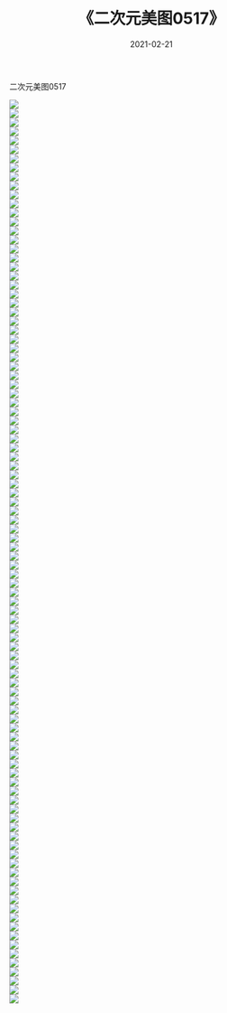 ﻿---
layout: post
title:  《二次元美图0517》
date:   2021-02-21
img: http://imgx.orgx.ga/二次元/2021/二次元美图0517/000.jpg
categories: [美女, 清纯, 唯美]
---

二次元美图0517

 ![](http://imgx.orgx.ga/二次元/2021/二次元美图0517/001.jpg) <br>![](http://imgx.orgx.ga/二次元/2021/二次元美图0517/002.jpg) <br>![](http://imgx.orgx.ga/二次元/2021/二次元美图0517/003.jpg) <br>![](http://imgx.orgx.ga/二次元/2021/二次元美图0517/004.jpg) <br>![](http://imgx.orgx.ga/二次元/2021/二次元美图0517/005.jpg) <br>![](http://imgx.orgx.ga/二次元/2021/二次元美图0517/006.jpg) <br>![](http://imgx.orgx.ga/二次元/2021/二次元美图0517/007.jpg) <br>![](http://imgx.orgx.ga/二次元/2021/二次元美图0517/008.jpg) <br>![](http://imgx.orgx.ga/二次元/2021/二次元美图0517/009.jpg) <br>![](http://imgx.orgx.ga/二次元/2021/二次元美图0517/010.jpg) <br>![](http://imgx.orgx.ga/二次元/2021/二次元美图0517/011.jpg) <br>![](http://imgx.orgx.ga/二次元/2021/二次元美图0517/012.jpg) <br>![](http://imgx.orgx.ga/二次元/2021/二次元美图0517/013.jpg) <br>![](http://imgx.orgx.ga/二次元/2021/二次元美图0517/014.jpg) <br>![](http://imgx.orgx.ga/二次元/2021/二次元美图0517/015.jpg) <br>![](http://imgx.orgx.ga/二次元/2021/二次元美图0517/016.jpg) <br>![](http://imgx.orgx.ga/二次元/2021/二次元美图0517/017.jpg) <br>![](http://imgx.orgx.ga/二次元/2021/二次元美图0517/018.jpg) <br>![](http://imgx.orgx.ga/二次元/2021/二次元美图0517/019.jpg) <br>![](http://imgx.orgx.ga/二次元/2021/二次元美图0517/020.jpg) <br>![](http://imgx.orgx.ga/二次元/2021/二次元美图0517/021.jpg) <br>![](http://imgx.orgx.ga/二次元/2021/二次元美图0517/022.jpg) <br>![](http://imgx.orgx.ga/二次元/2021/二次元美图0517/023.jpg) <br>![](http://imgx.orgx.ga/二次元/2021/二次元美图0517/024.jpg) <br>![](http://imgx.orgx.ga/二次元/2021/二次元美图0517/025.jpg) <br>![](http://imgx.orgx.ga/二次元/2021/二次元美图0517/026.jpg) <br>![](http://imgx.orgx.ga/二次元/2021/二次元美图0517/027.jpg) <br>![](http://imgx.orgx.ga/二次元/2021/二次元美图0517/028.jpg) <br>![](http://imgx.orgx.ga/二次元/2021/二次元美图0517/029.jpg) <br>![](http://imgx.orgx.ga/二次元/2021/二次元美图0517/030.jpg) <br>![](http://imgx.orgx.ga/二次元/2021/二次元美图0517/031.jpg) <br>![](http://imgx.orgx.ga/二次元/2021/二次元美图0517/032.jpg) <br>![](http://imgx.orgx.ga/二次元/2021/二次元美图0517/033.jpg) <br>![](http://imgx.orgx.ga/二次元/2021/二次元美图0517/034.jpg) <br>![](http://imgx.orgx.ga/二次元/2021/二次元美图0517/035.jpg) <br>![](http://imgx.orgx.ga/二次元/2021/二次元美图0517/036.jpg) <br>![](http://imgx.orgx.ga/二次元/2021/二次元美图0517/037.jpg) <br>![](http://imgx.orgx.ga/二次元/2021/二次元美图0517/038.jpg) <br>![](http://imgx.orgx.ga/二次元/2021/二次元美图0517/039.jpg) <br>![](http://imgx.orgx.ga/二次元/2021/二次元美图0517/040.jpg) <br>![](http://imgx.orgx.ga/二次元/2021/二次元美图0517/041.jpg) <br>![](http://imgx.orgx.ga/二次元/2021/二次元美图0517/042.jpg) <br>![](http://imgx.orgx.ga/二次元/2021/二次元美图0517/043.jpg) <br>![](http://imgx.orgx.ga/二次元/2021/二次元美图0517/044.jpg) <br>![](http://imgx.orgx.ga/二次元/2021/二次元美图0517/045.jpg) <br>![](http://imgx.orgx.ga/二次元/2021/二次元美图0517/046.jpg) <br>![](http://imgx.orgx.ga/二次元/2021/二次元美图0517/047.jpg) <br>![](http://imgx.orgx.ga/二次元/2021/二次元美图0517/048.jpg) <br>![](http://imgx.orgx.ga/二次元/2021/二次元美图0517/049.jpg) <br>![](http://imgx.orgx.ga/二次元/2021/二次元美图0517/050.jpg) <br>![](http://imgx.orgx.ga/二次元/2021/二次元美图0517/051.jpg) <br>![](http://imgx.orgx.ga/二次元/2021/二次元美图0517/052.jpg) <br>![](http://imgx.orgx.ga/二次元/2021/二次元美图0517/053.jpg) <br>![](http://imgx.orgx.ga/二次元/2021/二次元美图0517/054.jpg) <br>![](http://imgx.orgx.ga/二次元/2021/二次元美图0517/055.jpg) <br>![](http://imgx.orgx.ga/二次元/2021/二次元美图0517/056.jpg) <br>![](http://imgx.orgx.ga/二次元/2021/二次元美图0517/057.jpg) <br>![](http://imgx.orgx.ga/二次元/2021/二次元美图0517/058.jpg) <br>![](http://imgx.orgx.ga/二次元/2021/二次元美图0517/059.jpg) <br>![](http://imgx.orgx.ga/二次元/2021/二次元美图0517/060.jpg) <br>![](http://imgx.orgx.ga/二次元/2021/二次元美图0517/061.jpg) <br>![](http://imgx.orgx.ga/二次元/2021/二次元美图0517/062.jpg) <br>![](http://imgx.orgx.ga/二次元/2021/二次元美图0517/063.jpg) <br>![](http://imgx.orgx.ga/二次元/2021/二次元美图0517/064.jpg) <br>![](http://imgx.orgx.ga/二次元/2021/二次元美图0517/065.jpg) <br>![](http://imgx.orgx.ga/二次元/2021/二次元美图0517/066.jpg) <br>![](http://imgx.orgx.ga/二次元/2021/二次元美图0517/067.jpg) <br>![](http://imgx.orgx.ga/二次元/2021/二次元美图0517/068.jpg) <br>![](http://imgx.orgx.ga/二次元/2021/二次元美图0517/069.jpg) <br>![](http://imgx.orgx.ga/二次元/2021/二次元美图0517/070.jpg) <br>![](http://imgx.orgx.ga/二次元/2021/二次元美图0517/071.jpg) <br>![](http://imgx.orgx.ga/二次元/2021/二次元美图0517/072.jpg) <br>![](http://imgx.orgx.ga/二次元/2021/二次元美图0517/073.jpg) <br>![](http://imgx.orgx.ga/二次元/2021/二次元美图0517/074.jpg) <br>![](http://imgx.orgx.ga/二次元/2021/二次元美图0517/075.jpg) <br>![](http://imgx.orgx.ga/二次元/2021/二次元美图0517/076.jpg) <br>![](http://imgx.orgx.ga/二次元/2021/二次元美图0517/077.jpg) <br>![](http://imgx.orgx.ga/二次元/2021/二次元美图0517/078.jpg) <br>![](http://imgx.orgx.ga/二次元/2021/二次元美图0517/079.jpg) <br>![](http://imgx.orgx.ga/二次元/2021/二次元美图0517/080.jpg) <br>![](http://imgx.orgx.ga/二次元/2021/二次元美图0517/081.jpg) <br>![](http://imgx.orgx.ga/二次元/2021/二次元美图0517/082.jpg) <br>![](http://imgx.orgx.ga/二次元/2021/二次元美图0517/083.jpg) <br>![](http://imgx.orgx.ga/二次元/2021/二次元美图0517/084.jpg) <br>![](http://imgx.orgx.ga/二次元/2021/二次元美图0517/085.jpg) <br>![](http://imgx.orgx.ga/二次元/2021/二次元美图0517/086.jpg) <br>![](http://imgx.orgx.ga/二次元/2021/二次元美图0517/087.jpg) <br>![](http://imgx.orgx.ga/二次元/2021/二次元美图0517/088.jpg) <br>![](http://imgx.orgx.ga/二次元/2021/二次元美图0517/089.jpg) <br>![](http://imgx.orgx.ga/二次元/2021/二次元美图0517/090.jpg) <br>![](http://imgx.orgx.ga/二次元/2021/二次元美图0517/091.jpg) <br>![](http://imgx.orgx.ga/二次元/2021/二次元美图0517/092.jpg) <br>![](http://imgx.orgx.ga/二次元/2021/二次元美图0517/093.jpg) <br>![](http://imgx.orgx.ga/二次元/2021/二次元美图0517/094.jpg) <br>![](http://imgx.orgx.ga/二次元/2021/二次元美图0517/095.jpg) <br>![](http://imgx.orgx.ga/二次元/2021/二次元美图0517/096.jpg) <br>![](http://imgx.orgx.ga/二次元/2021/二次元美图0517/097.jpg) <br>![](http://imgx.orgx.ga/二次元/2021/二次元美图0517/098.jpg) <br>![](http://imgx.orgx.ga/二次元/2021/二次元美图0517/099.jpg) <br>![](http://imgx.orgx.ga/二次元/2021/二次元美图0517/100.jpg) <br>
